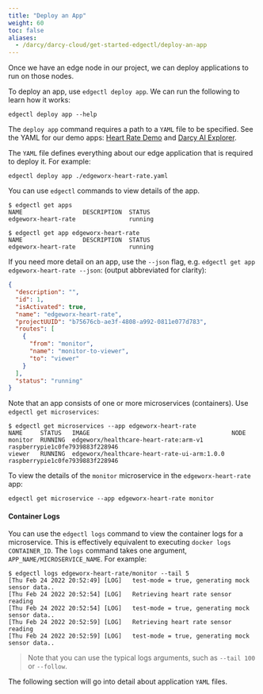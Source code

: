 ```yaml
---
title: "Deploy an App"
weight: 60
toc: false
aliases:
  - /darcy/darcy-cloud/get-started-edgectl/deploy-an-app
---
```


Once we have an edge node in our project, we can deploy applications to run on those nodes.

To deploy an app, use `edgectl deploy app`. We can run the following to learn how it works:

```shell
edgectl deploy app --help
```

The `deploy app` command requires a path to a `YAML` file to be specified. See the YAML
for our demo apps: [Heart Rate Demo](/docs/cloud/portal/heart-rate-demo-app/app-yaml)
and [Darcy AI Explorer](/docs/cloud/portal/ai-explorer-app/app-yaml).

The `YAML` file defines everything about our edge application that is required to deploy it. For
example:

```shell
edgectl deploy app ./edgeworx-heart-rate.yaml
```

You can use `edgectl` commands to view details of the app.

```shell
$ edgectl get apps
NAME                 DESCRIPTION  STATUS
edgeworx-heart-rate               running

$ edgectl get app edgeworx-heart-rate
NAME                 DESCRIPTION  STATUS
edgeworx-heart-rate               running
```

If you need more detail on an app, use the `--json` flag,
e.g. `edgectl get app edgeworx-heart-rate --json`: (output abbreviated for clarity):

```json
{
  "description": "",
  "id": 1,
  "isActivated": true,
  "name": "edgeworx-heart-rate",
  "projectUUID": "b75676cb-ae3f-4808-a992-0811e077d783",
  "routes": [
    {
      "from": "monitor",
      "name": "monitor-to-viewer",
      "to": "viewer"
    }
  ],
  "status": "running"
}

```

Note that an app consists of one or more microservices (containers).
Use `edgectl get microservices`:

```shell
$ edgectl get microservices --app edgeworx-heart-rate
NAME     STATUS   IMAGE                                        NODE
monitor  RUNNING  edgeworx/healthcare-heart-rate:arm-v1        raspberrypie1c0fe7939883f228946
viewer   RUNNING  edgeworx/healthcare-heart-rate-ui-arm:1.0.0  raspberrypie1c0fe7939883f228946
```

To view the details of the `monitor` microservice in the `edgeworx-heart-rate` app:

```shell
edgectl get microservice --app edgeworx-heart-rate monitor
```

#### Container Logs

You can use the `edgectl logs` command to view the container logs for a microservice. This is
effectively equivalent to executing `docker logs CONTAINER_ID`. The `logs` command takes one
argument, `APP_NAME/MICROSERVICE_NAME`. For example:

```shell
$ edgectl logs edgeworx-heart-rate/monitor --tail 5
[Thu Feb 24 2022 20:52:49] [LOG]   test-mode = true, generating mock sensor data..
[Thu Feb 24 2022 20:52:54] [LOG]   Retrieving heart rate sensor reading
[Thu Feb 24 2022 20:52:54] [LOG]   test-mode = true, generating mock sensor data..
[Thu Feb 24 2022 20:52:59] [LOG]   Retrieving heart rate sensor reading
[Thu Feb 24 2022 20:52:59] [LOG]   test-mode = true, generating mock sensor data..
```

> Note that you can use the typical logs arguments, such as `--tail 100` or `--follow`.

The following section will go into detail about application `YAML` files.
